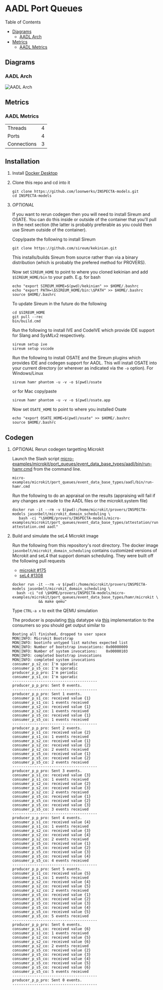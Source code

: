 # AADL Port Queues

 Table of Contents
  * [Diagrams](#diagrams)
    * [AADL Arch](#aadl-arch)
  * [Metrics](#metrics)
    * [AADL Metrics](#aadl-metrics)

## Diagrams
### AADL Arch
![AADL Arch](aadl/diagrams/arch.svg)

## Metrics
### AADL Metrics
| | |
|--|--|
|Threads|4|
|Ports|4|
|Connections|3|



## Installation


1. Install [Docker Desktop](https://www.docker.com/products/docker-desktop/)

1. Clone this repo and cd into it

   ```
   git clone https://github.com/loonwerks/INSPECTA-models.git
   cd INSPECTA-models
   ```

1. *OPTIONAL*

    If you want to rerun codegen then you will need to install Sireum
    and OSATE.  You can do this inside or outside of the container that you'll pull in the next section (the latter is probably preferable as you could then use Sireum outside of the container).

    Copy/paste the following to install Sireum
    ```
    git clone https://github.com/sireum/kekinian.git
    ```

    This installs/builds Sireum from source rather than via a binary distribution (which is probably the prefered method for PROVERS).  

    Now set ``SIREUM_HOME`` to point to where you cloned kekinian and add ``$SIREUM_HOME/bin`` to your path.  E.g. for bash

    ```
    echo "export SIREUM_HOME=$(pwd)/kekinian" >> $HOME/.bashrc
    echo "export PATH=\$SIREUM_HOME/bin:\$PATH" >> $HOME/.bashrc
    source $HOME/.bashrc
    ```

    To update Sireum in the future do the following
    ```
    cd $SIREUM_HOME
    git pull --rec
    bin/build.cmd
    ```

    Run the following to install IVE and CodeIVE which provide IDE support for Slang and SysMLv2 respectively.
    ```
    sireum setup ive
    sireum setup vscode
    ```

    Run the following to install OSATE and the Sireum plugins which provides IDE and codegen support for AADL. This will install OSATE into your current directory (or wherever as indicated via the ``-o`` option).  For Windows/Linux 
    ```
    sireum hamr phantom -u -v -o $(pwd)/osate
    ```

    or for Mac copy/paste
    ```
    sireum hamr phantom -u -v -o $(pwd)/osate.app
    ```

    Now set ``OSATE_HOME`` to point to where you installed Osate

    ```
    echo "export OSATE_HOME=$(pwd)/osate" >> $HOME/.bashrc
    source $HOME/.bashrc
    ```

## Codegen

1. *OPTIONAL* Rerun codegen targetting Microkit

    Launch the Slash script [micro-examples/microkit/port_queues/event_data_base_types/aadl/bin/run-hamr.cmd](aadl/bin/run-hamr.cmd) from the command line.  

   ```
   micro-examples/microkit/port_queues/event_data_base_types/aadl/bin/run-hamr.cmd
   ```

   Run the following to do an appraisal on the results (appraising will fail if any changes are made to the AADL files or the microkit.system file)

   ```
   docker run -it --rm -v $(pwd):/home/microkit/provers/INSPECTA-models jasonbelt/microkit_domain_scheduling \
      bash -ci "\$HOME/provers/INSPECTA-models/micro-examples/microkit/port_queues/event_data_base_types/attestation/run-attestation.cmd aadl"
   ``` 
   
1. Build and simulate the seL4 Microkit image

    Run the following from this repository's root directory.  The docker image ``jasonbelt/microkit_domain_scheduling`` contains customized versions of Microkit and seL4 that support domain scheduling. They were built off the following pull requests

   - [microkit #175](https://github.com/seL4/microkit/pull/175)
   - [seL4 #1308](https://github.com/seL4/seL4/pull/1308)

    ```
    docker run -it --rm -v $(pwd):/home/microkit/provers/INSPECTA-models jasonbelt/microkit_domain_scheduling \
      bash -ci "cd \$HOME/provers/INSPECTA-models/micro-examples/microkit/port_queues/event_data_base_types/hamr/microkit \
                && make qemu"
    ```

    Type ``CTRL-a x`` to exit the QEMU simulation

    The producer is populating [this](aadl/event_data_port_queues.aadl#L9) datatype via [this](hamr/microkit/components/producer_p_p_producer/src/producer_p_p_producer_user.c#L9-L17) implementation to the consumers so you should get output similar to

    ```
    Booting all finished, dropped to user space
    MON|INFO: Microkit Bootstrap
    MON|INFO: bootinfo untyped list matches expected list
    MON|INFO: Number of bootstrap invocations: 0x00000009
    MON|INFO: Number of system invocations:    0x00000103
    MON|INFO: completed bootstrap invocations
    MON|INFO: completed system invocations
    consumer_p_s2_co: I'm sporadic
    consumer_p_s5_co: I'm sporadic
    producer_p_p_pro: I'm periodic
    consumer_p_s1_co: I'm sporadic
    ---------------------------------------
    producer_p_p_pro: Sent 0 events.
    ---------------------------------------
    producer_p_p_pro: Sent 1 events.
    consumer_p_s1_co: received value {1}
    consumer_p_s1_co: 1 events received
    consumer_p_s2_co: received value {1}
    consumer_p_s2_co: 1 events received
    consumer_p_s5_co: received value {1}
    consumer_p_s5_co: 1 events received
    ---------------------------------------
    producer_p_p_pro: Sent 2 events.
    consumer_p_s1_co: received value {2}
    consumer_p_s1_co: 1 events received
    consumer_p_s2_co: received value {1}
    consumer_p_s2_co: received value {2}
    consumer_p_s2_co: 2 events received
    consumer_p_s5_co: received value {1}
    consumer_p_s5_co: received value {2}
    consumer_p_s5_co: 2 events received
    ---------------------------------------
    producer_p_p_pro: Sent 3 events.
    consumer_p_s1_co: received value {3}
    consumer_p_s1_co: 1 events received
    consumer_p_s2_co: received value {2}
    consumer_p_s2_co: received value {3}
    consumer_p_s2_co: 2 events received
    consumer_p_s5_co: received value {1}
    consumer_p_s5_co: received value {2}
    consumer_p_s5_co: received value {3}
    consumer_p_s5_co: 3 events received
    ---------------------------------------
    producer_p_p_pro: Sent 4 events.
    consumer_p_s1_co: received value {4}
    consumer_p_s1_co: 1 events received
    consumer_p_s2_co: received value {3}
    consumer_p_s2_co: received value {4}
    consumer_p_s2_co: 2 events received
    consumer_p_s5_co: received value {1}
    consumer_p_s5_co: received value {2}
    consumer_p_s5_co: received value {3}
    consumer_p_s5_co: received value {4}
    consumer_p_s5_co: 4 events received
    ---------------------------------------
    producer_p_p_pro: Sent 5 events.
    consumer_p_s1_co: received value {5}
    consumer_p_s1_co: 1 events received
    consumer_p_s2_co: received value {4}
    consumer_p_s2_co: received value {5}
    consumer_p_s2_co: 2 events received
    consumer_p_s5_co: received value {1}
    consumer_p_s5_co: received value {2}
    consumer_p_s5_co: received value {3}
    consumer_p_s5_co: received value {4}
    consumer_p_s5_co: received value {5}
    consumer_p_s5_co: 5 events received
    ---------------------------------------
    producer_p_p_pro: Sent 6 events.
    consumer_p_s1_co: received value {6}
    consumer_p_s1_co: 1 events received
    consumer_p_s2_co: received value {5}
    consumer_p_s2_co: received value {6}
    consumer_p_s2_co: 2 events received
    consumer_p_s5_co: received value {2}
    consumer_p_s5_co: received value {3}
    consumer_p_s5_co: received value {4}
    consumer_p_s5_co: received value {5}
    consumer_p_s5_co: received value {6}
    consumer_p_s5_co: 5 events received
    ---------------------------------------
    producer_p_p_pro: Sent 0 events.
    ---------------------------------------
    ```